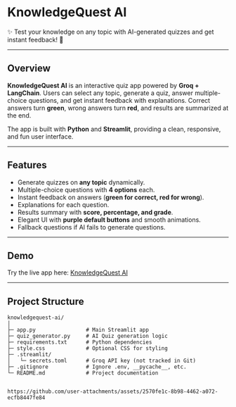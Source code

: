 # KnowledgeQuest AI
✨ Test your knowledge on any topic with AI-generated quizzes and get instant feedback! 🚀

---

## Overview
**KnowledgeQuest AI** is an interactive quiz app powered by **Groq + LangChain**. Users can select any topic, generate a quiz, answer multiple-choice questions, and get instant feedback with explanations. Correct answers turn **green**, wrong answers turn **red**, and results are summarized at the end.

The app is built with **Python** and **Streamlit**, providing a clean, responsive, and fun user interface.

---

## Features
- Generate quizzes on **any topic** dynamically.
- Multiple-choice questions with **4 options** each.
- Instant feedback on answers (**green for correct, red for wrong**).
- Explanations for each question.
- Results summary with **score, percentage, and grade**.
- Elegant UI with **purple default buttons** and smooth animations.
- Fallback questions if AI fails to generate questions.

---

## Demo
Try the live app here: [KnowledgeQuest AI](https://knowledgequest-ai-tsvwydecujwsmynxda8okh.streamlit.app)

---

## Project Structure
```text
knowledgequest-ai/
│
├─ app.py                # Main Streamlit app
├─ quiz_generator.py     # AI Quiz generation logic
├─ requirements.txt      # Python dependencies
├─ style.css             # Optional CSS for styling
├─ .streamlit/
│   └─ secrets.toml      # Groq API key (not tracked in Git)
├─ .gitignore            # Ignore .env, __pycache__, etc.
└─ README.md             # Project documentation
 

https://github.com/user-attachments/assets/2570fe1c-8b98-4462-a072-ecfb8447fe84


